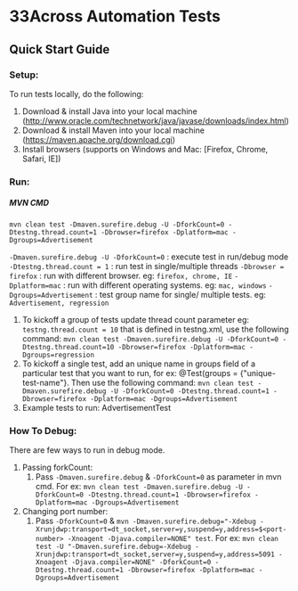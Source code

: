 # 33Across Automation Tests

## Quick Start Guide

### Setup:
To run tests locally, do the following:

1. Download & install Java into your local machine (http://www.oracle.com/technetwork/java/javase/downloads/index.html)
1. Download & install Maven into your local machine (https://maven.apache.org/download.cgi)
1. Install browsers (supports on Windows and Mac: [Firefox, Chrome, Safari, IE])

### Run:


##### MVN CMD
```
mvn clean test -Dmaven.surefire.debug -U -DforkCount=0 -Dtestng.thread.count=1 -Dbrowser=firefox -Dplatform=mac -Dgroups=Advertisement

``` 

`-Dmaven.surefire.debug -U -DforkCount=0` : execute test in run/debug mode
`-Dtestng.thread.count = 1` : run test in single/multiple threads 
`-Dbrowser = firefox` : run with different browser. eg: `firefox, chrome, IE`
`-Dplatform=mac` : run with different operating systems. eg: `mac, windows`
`-Dgroups=Advertisement` : test group name for single/ multiple tests. eg: `Advertisement, regression`


1. To kickoff a group of tests update thread count parameter eg: `testng.thread.count = 10` that is defined in testng.xml, use the following command: `mvn clean test -Dmaven.surefire.debug -U -DforkCount=0 -Dtestng.thread.count=10 -Dbrowser=firefox -Dplatform=mac -Dgroups=regression`
1. To kickoff a single test, add an unique name in groups field of a particular test that you want to run, for ex: @Test(groups = {"unique-test-name"}. Then use the following command: `mvn clean test -Dmaven.surefire.debug -U -DforkCount=0 -Dtestng.thread.count=1 -Dbrowser=firefox -Dplatform=mac -Dgroups=Advertisement`
1. Example tests to run: AdvertisementTest


### How To Debug:
There are few ways to run in debug mode. 

1. Passing forkCount:
    1. Pass `-Dmaven.surefire.debug` & `-DforkCount=0` as parameter in mvn cmd. For ex: `mvn clean test -Dmaven.surefire.debug -U -DforkCount=0 -Dtestng.thread.count=1 -Dbrowser=firefox -Dplatform=mac -Dgroups=Advertisement`
1. Changing port number: 
    1. Pass `-DforkCount=0` & `mvn -Dmaven.surefire.debug="-Xdebug -Xrunjdwp:transport=dt_socket,server=y,suspend=y,address=$<port-number> -Xnoagent -Djava.compiler=NONE" test`. For ex: `mvn clean test -U "-Dmaven.surefire.debug=-Xdebug -Xrunjdwp:transport=dt_socket,server=y,suspend=y,address=5091 -Xnoagent -Djava.compiler=NONE" -DforkCount=0 -Dtestng.thread.count=1 -Dbrowser=firefox -Dplatform=mac -Dgroups=Advertisement`


    
